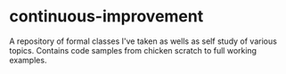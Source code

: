 # continuous-improvement
A repository of formal classes I've taken as wells as self study of various topics. Contains code samples from chicken scratch to full working examples.
